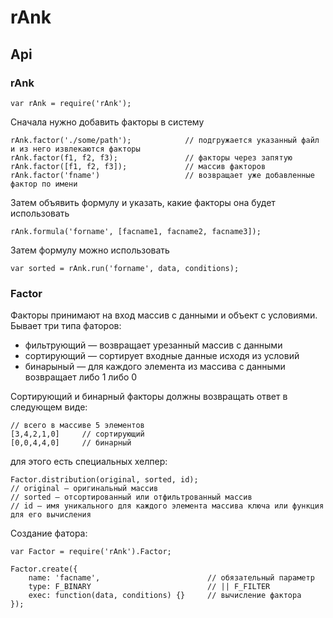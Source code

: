 rAnk
====

## Api

### rAnk

    var rAnk = require('rAnk');

Сначала нужно добавить факторы в систему

    rAnk.factor('./some/path');            // подгружается указанный файл и из него извлекаются факторы
    rAnk.factor(f1, f2, f3);               // факторы через запятую
    rAnk.factor([f1, f2, f3]);             // массив факторов
    rAnk.factor('fname')                   // возвращает уже добавленные фактор по имени

Затем объявить формулу и указать, какие факторы она будет использовать

    rAnk.formula('forname', [facname1, facname2, facname3]);

Затем формулу можно использовать

    var sorted = rAnk.run('forname', data, conditions);


### Factor

Факторы принимают на вход массив с данными и объект с условиями. Бывает три типа фаторов:

* фильтрующий — возвращает урезанный массив с данными
* сортирующий — сортирует входные данные исходя из условий
* бинарыный — для каждого элемента из массива с данными возвращает либо 1 либо 0

Сортирующий и бинарный факторы должны возвращать ответ в следующем виде:

    // всего в массиве 5 элементов
    [3,4,2,1,0]     // сортирующий
    [0,0,4,4,0]     // бинарный

для этого есть специальных хелпер:

    Factor.distribution(original, sorted, id);
    // original — оригинальный массив
    // sorted — отсортированный или отфильтрованный массив
    // id — имя уникального для каждого элемента массива ключа или функция для его вычисления

Создание фатора:

    var Factor = require('rAnk').Factor;

    Factor.create({
        name: 'facname',                        // обязательный параметр
        type: F_BINARY                          // || F_FILTER
        exec: function(data, conditions) {}     // вычисление фактора
    });


